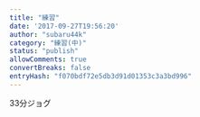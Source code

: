 ```yaml
---
title: "練習"
date: '2017-09-27T19:56:20'
author: "subaru44k"
category: "練習(中)"
status: "publish"
allowComments: true
convertBreaks: false
entryHash: "f070bdf72e5db3d91d01353c3a3bd996"
---
```

33分ジョグ
